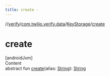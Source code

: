 ```yaml
---
title: create -
---
```

//[verify](../../index.md)/[com.twilio.verify.data](../index.md)/[KeyStorage](index.md)/[create](create.md)



# create  
[androidJvm]  
Content  
abstract fun [create](create.md)(alias: [String](https://kotlinlang.org/api/latest/jvm/stdlib/kotlin/-string/index.html)): [String](https://kotlinlang.org/api/latest/jvm/stdlib/kotlin/-string/index.html)  




